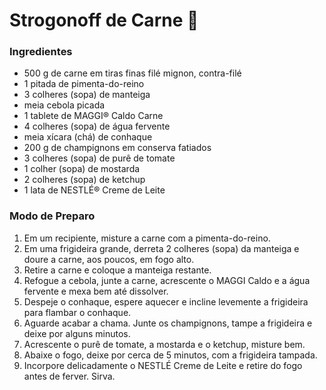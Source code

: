 #  Strogonoff de Carne :meat_on_bone:

### Ingredientes

* 500 g de carne em tiras finas filé mignon, contra-filé
* 1 pitada de pimenta-do-reino
* 3 colheres (sopa) de manteiga
* meia cebola picada
* 1 tablete de MAGGI® Caldo Carne
* 4 colheres (sopa) de água fervente
* meia xícara (chá) de conhaque
* 200 g de champignons em conserva fatiados
* 3 colheres (sopa) de purê de tomate
* 1 colher (sopa) de mostarda
* 2 colheres (sopa) de ketchup
* 1 lata de NESTLÉ® Creme de Leite


### Modo de Preparo

1.  Em um recipiente, misture a carne com a pimenta-do-reino.
2.  Em uma frigideira grande, derreta 2 colheres (sopa) da manteiga e doure a carne, aos poucos, em fogo alto.
3.  Retire a carne e coloque a manteiga restante.
4.  Refogue a cebola, junte a carne, acrescente o MAGGI Caldo e a água fervente e mexa bem até dissolver.
5.  Despeje o conhaque, espere aquecer e incline levemente a frigideira para flambar o conhaque.
6.  Aguarde acabar a chama. Junte os champignons, tampe a frigideira e deixe por alguns minutos.
7.  Acrescente o purê de tomate, a mostarda e o ketchup, misture bem.
8.  Abaixe o fogo, deixe por cerca de 5 minutos, com a frigideira tampada.
9.  Incorpore delicadamente o NESTLÉ Creme de Leite e retire do fogo antes de ferver. Sirva.
